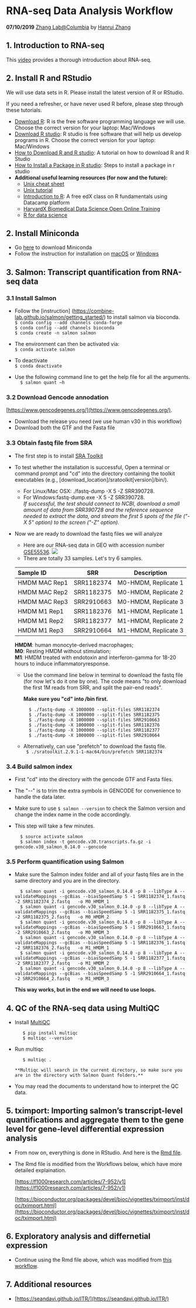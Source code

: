 # RNA-seq Data Analysis Workflow
**07/10/2019** [Zhang Lab@Columbia](https://hanruizhang.github.io/zhanglab/) by [Hanrui Zhang](https://github.com/hanruizhang)

## 1. Introduction to RNA-seq
This [video](https://www.youtube.com/watch?v=08h3-05Y9JY) provides a thorough introduction about RNA-seq.

## 2. Install R and RStudio
We will use data sets in R. Please install the latest version of R or RStudio.

If you need a refresher, or have never used R before, please step through these tutorials.

* [Download R](https://cran.r-project.org/): R is the free software programming language we will use. Choose the correct version for your laptop: Mac/Windows 
* [Download R studio](https://www.rstudio.com/products/rstudio/download/): R studio is free software that will help us develop programs in R. Choose the correct version for your laptop: Mac/Windows
* [How to Download R and R studio](https://www.youtube.com/watch?v=cX532N_XLIs): A tutorial on how to download R and R Studio
* [How to Install a Package in R studio](https://www.youtube.com/watch?v=u1r5XTqrCTQ): Steps to install a package in r studio
* **Additional useful learning resources (for now and the future):**
	* [Unix cheat sheet](https://files.fosswire.com/2007/08/fwunixref.pdf)
	* [Unix tutorial](http://www.ee.surrey.ac.uk/Teaching/Unix/)
	* [Introduction to R](https://www.edx.org/course/introduction-to-r-for-data-science-2): A free edX class on R fundamentals using Datacamp platform
	* [HarvardX Biomedical Data Science Open Online Training](https://rafalab.github.io/pages/harvardx.html)
	* [R for data science](https://r4ds.had.co.nz/index.html)

## 2. Install Miniconda
* Go [here](https://docs.conda.io/en/latest/miniconda.html) to download Miniconda
* Follow the instruction for installation on [macOS](https://conda.io/projects/conda/en/latest/user-guide/install/macos.html) or [Windows](https://conda.io/projects/conda/en/latest/user-guide/install/windows.html)

## 3. Salmon: Transcript quantification from RNA-seq data

### 3.1 Install Salmon

* Follow the [instruction] (https://combine-lab.github.io/salmon/getting_started/) to install salmon via bioconda.  
	`$ conda config --add channels conda-forge`  
	`$ conda config --add channels bioconda`  
	`$ conda create -n salmon salmon`  
	
* The environment can then be activated via:   
	`$ conda activate salmon`
	
* To deactivate  
	`$ conda deactivate`
	
* Use the following command line to get the help file for all the arguments.  
	`	$ salmon quant –h   `

### 3.2 Download Gencode annodation
[https://www.gencodegenes.org/](https://www.gencodegenes.org/).  
 
* Download the release you need (we use human v30 in this workflow)
* Download both the GTF and the Fasta file   


### 3.3 Obtain fastq file from SRA
* The first step is to install [SRA Toolkit](https://ncbi.github.io/sra-tools/install_config.html)
* To test whether the installation is successful, Open a terminal or command prompt and "cd" into the directory containing the toolkit executables
(e.g., [download_location]/sratoolkit[version]/bin/).  
	* For Linux/Mac OSX: ./fastq-dump -X 5 -Z SRR390728.  
	* For Windows:fastq-dump.exe -X 5 -Z SRR390728.   
	_If successful, the test should connect to NCBI, download a small amount of data from SRR390728 and the reference sequence needed to extract the data, and stream the first 5 spots of the file ("-X 5" option) to the screen ("-Z" option)._
*  Now we are ready to download the fastq files we will analyze
	* Here are our RNA-seq data in GEO with accession number [GSE55536](https://www.ncbi.nlm.nih.gov/geo/query/acc.cgi?acc=GSE55536). 
	![](/images/HMDM_IPSDM.png)
	* There are totally 33 samples. Let's try 6 samples.   

	| Sample ID     | SRR        | Description          |  
	|:------------- |:----------:| :-------------------:|  
	| HMDM MAC Rep1 | SRR1182374 | M0-HMDM, Replicate 1 |  
	| HMDM MAC Rep2 | SRR1182375 | M0-HMDM, Replicate 2 |  
	| HMDM MAC Rep3 | SRR2910663 | M0-HMDM, Replicate 3 |  
	| HMDM M1 Rep1  | SRR1182376 | M1-HMDM, Replicate 1 |  
	| HMDM M1 Rep2  | SRR1182377 | M1-HMDM, Replicate 2 |  
	| HMDM M1 Rep3  | SRR2910664 | M1-HMDM, Replicate 3 |   
	      
	**HMDM**: human monocyte-derived macrophages;  
	**M0**: Resting HMDM without stimulation;   
	**M1**: HMDM treated with endotoxin and interferon-gamma for 18-20 hours to induce inflammatoryresponse.   

	* Use the command line below in terminal to download the fastq file (for now let's do it one by one). The code means "to only download the first 1M reads from SRR, and split the pair-end reads".   
	
		**Make sure you "cd" into /bin first.**  
		
			$ ./fastq-dump -X 1000000 --split-files SRR1182374     
	  		$ ./fastq-dump -X 1000000 --split-files SRR1182375  
			$ ./fastq-dump -X 1000000 --split-files SRR2910663  
			$ ./fastq-dump -X 1000000 --split-files SRR1182376 
			$ ./fastq-dump -X 1000000 --split-files SRR1182377  
			$ ./fastq-dump -X 1000000 --split-files SRR2910664   
	* Alternatively, can use "prefetch" to download the fastq file.  
	 `	$ ./sratoolkit.2.9.1-1-mac64/bin/prefetch SRR1182374 `   
	  
	 		
	
### 3.4 Build salmon index
* First "cd" into the directory with the gencode GTF and Fasta files.
* The "--" is to trim the extra symbols in GENCODE for convenience to handle the data later. 
* Make sure to use `$ salmon --version` to check the Salmon version and change the index name in the code accordingly. 
* This step will take a few minutes. 

        $ source activate salmon
        $ salmon index -t gencode.v30.transcripts.fa.gz -i gencode.v30_salmon_0.14.0 --gencode

### 3.5 Perform quantification using Salmon
* Make sure the Salmon index folder and all of your fastq files are in the same directory and you are in the directory. 

		$ salmon quant -i gencode.v30_salmon_0.14.0 -p 8 --libType A --validateMappings --gcBias --biasSpeedSamp 5 -1 SRR1182374_1.fastq  -2 SRR1182374_2.fastq   -o M0_HMDM_1
		$ salmon quant -i gencode.v30_salmon_0.14.0 -p 8 --libType A --validateMappings --gcBias --biasSpeedSamp 5 -1 SRR1182375_1.fastq  -2 SRR1182375_2.fastq   -o M0_HMDM_2
		$ salmon quant -i gencode.v30_salmon_0.14.0 -p 8 --libType A --validateMappings --gcBias --biasSpeedSamp 5 -1 SRR2910663_1.fastq  -2 SRR2910663_2.fastq   -o M0_HMDM_3
		$ salmon quant -i gencode.v30_salmon_0.14.0 -p 8 --libType A --validateMappings --gcBias --biasSpeedSamp 5 -1 SRR1182376_1.fastq  -2 SRR1182376_2.fastq   -o M1_HMDM_1 
		$ salmon quant -i gencode.v30_salmon_0.14.0 -p 8 --libType A --validateMappings --gcBias --biasSpeedSamp 5 -1 SRR1182377_1.fastq  -2 SRR1182377_2.fastq   -o M1_HMDM_2
		$ salmon quant -i gencode.v30_salmon_0.14.0 -p 8 --libType A --validateMappings --gcBias --biasSpeedSamp 5 -1 SRR2910664_1.fastq  -2 SRR2910664_2.fastq   -o M1_HMDM_3
			
		
		
	**This way works, but in the end we will need to use loops.**



## 4. QC of the RNA-seq data using MultiQC
* Install [MultiQC](https://multiqc.info/)   

         $ pip install multiqc  
         $ multiqc --version
         
* Run multiqc

	     $ multiqc .
	     
	  **Multiqc will search in the current directory, so make sure you are in the directory with Salmon Quant folders.**
* You may read the documents to understand how to interpret the QC data.  
	  
## 5.  tximport: Importing salmon’s transcript-level quantifications and aggregate them to the gene level for gene-level differential expression analysis 
* From now on, everything is done in RStudio. And here is the [Rmd file]().
* The Rmd file is modified from the Workflows below, which have more detailed explaination.  

	[https://f1000research.com/articles/7-952/v1](https://f1000research.com/articles/7-952/v1)

	[https://bioconductor.org/packages/devel/bioc/vignettes/tximport/inst/doc/tximport.html](https://bioconductor.org/packages/devel/bioc/vignettes/tximport/inst/doc/tximport.html)



## 6. Exploratory analysis and differnetial expression

* Continue using the Rmd file above, which was modified from [this workflow](https://www.bioconductor.org/packages/devel/workflows/vignettes/rnaseqGene/inst/doc/rnaseqGene.html).  

## 7. Additional resources

* [https://seandavi.github.io/ITR/](https://seandavi.github.io/ITR/)
		  
		  
	

	

	
